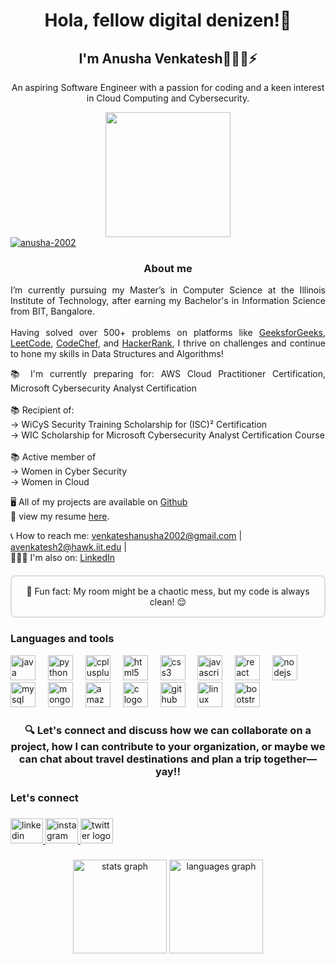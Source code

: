 <h1 align="center">Hola, fellow digital denizen!👋</h1>
<h2 align="center">I'm Anusha Venkatesh👩🏻‍💻⚡️</h2>
<div align="center">
  <p align="center">An aspiring Software Engineer with a passion for coding and a keen interest in Cloud Computing and Cybersecurity. </p>
  <img height="200" src="https://encrypted-tbn0.gstatic.com/images?q=tbn:ANd9GcSpzcz4Mv2l3JYHh_XQ_kv5QOWVkkxPjRaCa0lUfY54MBz8gnQnjIy5cX137G7aPzv25Ug&usqp=CAU"  />
</div>
 <a target="_blank" rel="noopener noreferrer nofollow" href="https://komarev.com/ghpvc/?username=anusha-2002&label=Profile%20views&color=0e75b6&style=flat">
  <img src="https://komarev.com/ghpvc/?username=anusha-2002&label=Profile%20views&color=0e75b6&style=flat" alt="anusha-2002" style="max-width: 100%;">
</a>
<h3 align="center">About me</h3>
<p align="justify">I’m currently pursuing my Master’s in Computer Science at the Illinois Institute of Technology, after earning my Bachelor's in Information Science from BIT, Bangalore.<br><br>
Having solved over 500+ problems on platforms like 
<a href="https://www.geeksforgeeks.org/user/anusha777/" target="_blank">GeeksforGeeks</a>, 
<a href="https://leetcode.com/u/anusha_2002/" target="_blank">LeetCode</a>, 
<a href="https://www.codechef.com/users/anushavenkats" target="_blank">CodeChef</a>, and 
<a href="https://www.hackerrank.com/profile/venkateshanusha1" target="_blank">HackerRank</a>, 
I thrive on challenges and continue to hone my skills in Data Structures and Algorithms!
</p>


<p align="justify">📚 I'm currently preparing for: AWS Cloud Practitioner Certification, Microsoft Cybersecurity Analyst Certification<br><br>📚 Recipient of:<br>     -> WiCyS Security Training Scholarship for (ISC)² Certification<br>     -> WIC Scholarship for Microsoft Cybersecurity Analyst Certification Course <br><br>📚 Active member of <br>   -> Women in Cyber Security<br>   -> Women in Cloud
  <p>🖥 All of my projects are available on <a href="https://github.com/anusha-2002?tab=repositories">Github</a><br>
  📄 view my resume <a href="URL_TO_YOUR_RESUME" target="_blank">here</a>.
</p>

  📞 How to reach me: 
<a href="mailto:venkateshanusha2002@gmail.com">venkateshanusha2002@gmail.com</a> | 
<a href="mailto:avenkatesh2@hawk.iit.edu">avenkatesh2@hawk.iit.edu</a> | 
<br>
🙋🏻‍♀️ I'm also on: <a href="https://www.linkedin.com/in/anusha-venkatesh-794290271/" target="_blank">LinkedIn</a> <br>

<div align ="center"  style="border: 2px solid #ddd; padding: 15px; border-radius: 8px; margin: 20px 0;">
  🎲 Fun fact: My room might be a chaotic mess, but my code is always clean! 😌
</div>

<h3 align="left">Languages and tools</h3>
<div align="left">
  <img src="https://cdn.jsdelivr.net/gh/devicons/devicon/icons/java/java-original.svg" height="40" alt="java logo"  />
  <img width="12" />
  <img src="https://cdn.jsdelivr.net/gh/devicons/devicon/icons/python/python-original.svg" height="40" alt="python logo"  />
  <img width="12" />
  <img src="https://cdn.jsdelivr.net/gh/devicons/devicon/icons/cplusplus/cplusplus-original.svg" height="40" alt="cplusplus logo"  />
  <img width="12" />
  <img src="https://cdn.jsdelivr.net/gh/devicons/devicon/icons/html5/html5-original.svg" height="40" alt="html5 logo"  />
  <img width="12" />
  <img src="https://cdn.jsdelivr.net/gh/devicons/devicon/icons/css3/css3-original.svg" height="40" alt="css3 logo"  />
  <img width="12" />
  <img src="https://cdn.jsdelivr.net/gh/devicons/devicon/icons/javascript/javascript-original.svg" height="40" alt="javascript logo"  />
  <img width="12" />
  <img src="https://cdn.jsdelivr.net/gh/devicons/devicon/icons/react/react-original.svg" height="40" alt="react logo"  />
  <img width="12" />
  <img src="https://cdn.jsdelivr.net/gh/devicons/devicon/icons/nodejs/nodejs-original.svg" height="40" alt="nodejs logo"  />
  <img width="12" />
  <img src="https://cdn.jsdelivr.net/gh/devicons/devicon/icons/mysql/mysql-original.svg" height="40" alt="mysql logo"  />
  <img width="12" />
  <img src="https://cdn.jsdelivr.net/gh/devicons/devicon/icons/mongodb/mongodb-original.svg" height="40" alt="mongodb logo"  />
  <img width="12" />
  <img src="https://cdn.jsdelivr.net/gh/devicons/devicon/icons/amazonwebservices/amazonwebservices-line-wordmark.svg" height="40" alt="amazonwebservices logo"  />
  <img width="12" />
  <img src="https://cdn.jsdelivr.net/gh/devicons/devicon/icons/c/c-original.svg" height="40" alt="c logo"  />
  <img width="12" />
  <img src="https://cdn.jsdelivr.net/gh/devicons/devicon/icons/github/github-original.svg" height="40" alt="github logo"  />
  <img width="12" />
  <img src="https://cdn.jsdelivr.net/gh/devicons/devicon/icons/linux/linux-original.svg" height="40" alt="linux logo"  />
  <img width="12" />
  <img src="https://cdn.jsdelivr.net/gh/devicons/devicon/icons/bootstrap/bootstrap-original.svg" height="40" alt="bootstrap logo"  />
</div>

###

<h3 align="center">🔍 Let's connect and discuss how we can collaborate on a project, how I can contribute to your organization, or maybe we can chat about travel destinations and plan a trip together—yay!!</h3>

###

<h3 align="left">Let's connect</h3>

###

<div align="left">
  <a href="https://www.linkedin.com/in/anusha-venkatesh-794290271/" target="_blank">
    <img src="https://raw.githubusercontent.com/maurodesouza/profile-readme-generator/master/src/assets/icons/social/linkedin/default.svg" width="52" height="40" alt="linkedin logo"  />
  </a>
  <a href="https://www.instagram.com/_anuushah/" target="_blank">
    <img src="https://raw.githubusercontent.com/maurodesouza/profile-readme-generator/master/src/assets/icons/social/instagram/default.svg" width="52" height="40" alt="instagram logo"  />
  </a>
  <a href="https://x.com/_anuushah" target="_blank">
    <img src="https://raw.githubusercontent.com/maurodesouza/profile-readme-generator/master/src/assets/icons/social/twitter/default.svg" width="52" height="40" alt="twitter logo"  />
  </a>
</div>

###

<div align="center">
  <img src="https://github-readme-stats.vercel.app/api?username=anusha-2002&hide_title=false&hide_rank=false&show_icons=true&include_all_commits=true&count_private=true&disable_animations=false&theme=dracula&locale=en&hide_border=false&order=1" height="150" alt="stats graph"  />
  <img src="https://github-readme-stats.vercel.app/api/top-langs?username=anusha-2002&locale=en&hide_title=false&layout=compact&card_width=320&langs_count=5&theme=dracula&hide_border=false&order=2" height="150" alt="languages graph"  />
</div>

###
